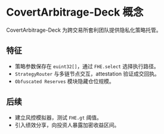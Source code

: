 # CovertArbitrage-Deck 概念

CovertArbitrage-Deck 为跨交易所套利团队提供隐私化策略托管。

## 特征
- 策略参数保存在 `euint32[]`，通过 `FHE.select` 选择执行路径。
- `StrategyRouter` 与多链节点交互，attestation 验证成交回执。
- `Obfuscated Reserves` 模块隐藏仓位规模。

## 后续
- 建立风控模拟器，测试 `FHE.gt` 阈值。
- 引入绩效分享，向投资人暴露加密收益区间。
